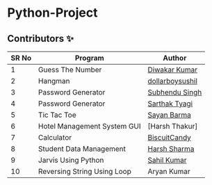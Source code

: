 # Python-Project

## Contributors ✨



| SR No | Program          | Author                                                |
| ----- | ---------------- | ----------------------------------------------------- |
| 1     | Guess The Number | [Diwakar Kumar](https://github.com/diwakar1593)       |
| 2     | Hangman          | [dollarboysushil](https://github.com/dollarboysushil) |
| 3 | Password Generator | [Subhendu Singh](https://github.com/Neautrino)
| 4 | Password Generator | [Sarthak Tyagi](https://github.com/stktyagi)
| 5 | Tic Tac Toe | [Sayan Barma](https://github.com/N00BSC00B)
| 6 | Hotel Management System GUI | [Harsh Thakur]
| 7 | Calculator | [BiscuitCandy](https://github.com/biscuitcandy) 
| 8 | Student Data Management | [Harsh Sharma](https://github.com/HarshSharmaIN)   |
| 9 | Jarvis Using Python | [Sahil Kumar](https://github.com/SahilKumarIN) |
| 10 | Reversing String Using Loop | Aryan Kumar 

